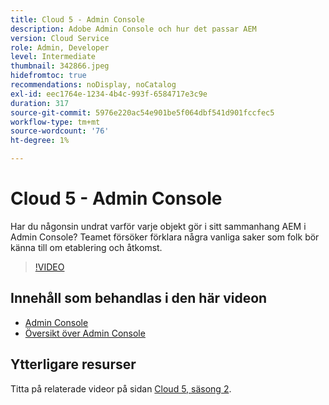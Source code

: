 ```yaml
---
title: Cloud 5 - Admin Console
description: Adobe Admin Console och hur det passar AEM
version: Cloud Service
role: Admin, Developer
level: Intermediate
thumbnail: 342866.jpeg
hidefromtoc: true
recommendations: noDisplay, noCatalog
exl-id: eec1764e-1234-4b4c-993f-6584717e3c9e
duration: 317
source-git-commit: 5976e220ac54e901be5f064dbf541d901fccfec5
workflow-type: tm+mt
source-wordcount: '76'
ht-degree: 1%

---
```


# Cloud 5 - Admin Console

Har du någonsin undrat varför varje objekt gör i sitt sammanhang AEM i Admin Console? Teamet försöker förklara några vanliga saker som folk bör känna till om etablering och åtkomst.

>[!VIDEO](https://video.tv.adobe.com/v/342866?quality=12&learn=on)

## Innehåll som behandlas i den här videon

+ [Admin Console](https://experienceleague.adobe.com/docs/experience-manager-cloud-service/content/onboarding/onboarding-concepts/admin-console.html)
+ [Översikt över Admin Console](https://helpx.adobe.com/enterprise/using/admin-console.html)

## Ytterligare resurser

Titta på relaterade videor på sidan [Cloud 5, säsong 2](../cloud5-season-2.md).
